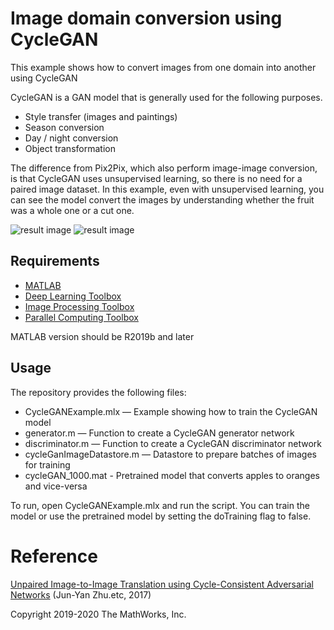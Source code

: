 # Image domain conversion using CycleGAN
This example shows how to convert images from one domain into another using CycleGAN

CycleGAN is a GAN model that is generally used for the following purposes.

   -  Style transfer (images and paintings) 
   -  Season conversion 
   -  Day / night conversion 
   -  Object transformation 

The difference from Pix2Pix, which also perform image-image conversion, is that CycleGAN uses unsupervised learning, so there is no need for a paired image dataset.
In this example, even with unsupervised learning, you can see the model convert the images by understanding whether the fruit was a whole one or a cut one.

![result image](https://github.com/matlab-deep-learning/Image-domain-conversion-using-CycleGAN/raw/master/pics_for_doc/image_6.png)
![result image](https://github.com/matlab-deep-learning/Image-domain-conversion-using-CycleGAN/raw/master/pics_for_doc/image_7.png)

## **Requirements**
- [MATLAB](https://jp.mathworks.com/products/matlab.html)
- [Deep Learning Toolbox](https://jp.mathworks.com/products/deep-learning.html)
- [Image Processing Toolbox](https://jp.mathworks.com/products/image.html)
- [Parallel Computing Toolbox](https://jp.mathworks.com/products/parallel-computing.html)

MATLAB version should be R2019b and later 


## **Usage**
The repository provides the following files:

-	CycleGANExample.mlx — Example showing how to train the CycleGAN model
-	generator.m — Function to create a CycleGAN generator network
-	discriminator.m — Function to create a CycleGAN discriminator network
-	cycleGanImageDatastore.m — Datastore to prepare batches of images for training
-  cycleGAN_1000.mat -  Pretrained model that converts apples to oranges and vice-versa

To run, open CycleGANExample.mlx and run the script. You can train the model or use the pretrained model by setting the doTraining flag to false. 


# **Reference**
[Unpaired Image-to-Image Translation using Cycle-Consistent Adversarial Networks](http://openaccess.thecvf.com/content_ICCV_2017/papers/Zhu_Unpaired_Image-To-Image_Translation_ICCV_2017_paper.pdf)
 (Jun-Yan Zhu.etc, 2017)


Copyright 2019-2020 The MathWorks, Inc.
